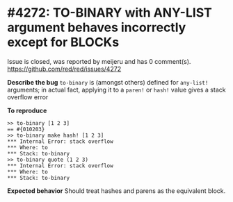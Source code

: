 
#4272: TO-BINARY with ANY-LIST argument behaves incorrectly except for BLOCKs
================================================================================
Issue is closed, was reported by meijeru and has 0 comment(s).
<https://github.com/red/red/issues/4272>

**Describe the bug**
`to-binary` is (amongst others) defined for `any-list!` arguments; in actual fact, applying it to a `paren!` or `hash!` value gives a stack overflow error

**To reproduce**
```
>> to-binary [1 2 3]
== #{010203}
>> to-binary make hash! [1 2 3]
*** Internal Error: stack overflow
*** Where: to
*** Stack: to-binary  
>> to-binary quote (1 2 3)
*** Internal Error: stack overflow
*** Where: to
*** Stack: to-binary  
```

**Expected behavior**
Should treat hashes and parens as the equivalent block.



